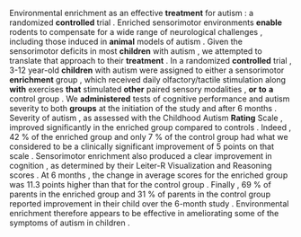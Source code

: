 Environmental enrichment as an effective **treatment** for autism : a randomized **controlled** trial . Enriched sensorimotor environments **enable** rodents to compensate for a wide range of neurological challenges , including those induced in **animal** models of autism . Given the sensorimotor deficits in most **children** with autism , we attempted to translate that approach to their **treatment** . In a randomized **controlled** trial , 3-12 year-old **children** with autism were assigned to either a sensorimotor **enrichment** group , which received daily olfactory/tactile stimulation along **with** exercises **that** stimulated **other** paired sensory modalities , **or** **to** **a** control group . We **administered** tests of cognitive performance and autism severity to both **groups** at the initiation of the study and after 6 months . Severity of autism , as assessed with the Childhood Autism **Rating** Scale , improved significantly in the enriched group compared to controls . Indeed , 42 % of the enriched group and only 7 % of the control group had what we considered to be a clinically significant improvement of 5 points on that scale . Sensorimotor enrichment also produced a clear improvement in cognition , as determined by their Leiter-R Visualization and Reasoning scores . At 6 months , the change in average scores for the enriched group was 11.3 points higher than that for the control group . Finally , 69 % of parents in the enriched group and 31 % of parents in the control group reported improvement in their child over the 6-month study . Environmental enrichment therefore appears to be effective in ameliorating some of the symptoms of autism in children . 